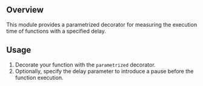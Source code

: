 ## Overview

This module provides a parametrized decorator for measuring the execution time of functions with a specified delay.

## Usage

1. Decorate your function with the `parametrized` decorator.
2. Optionally, specify the delay parameter to introduce a pause before the function execution.
